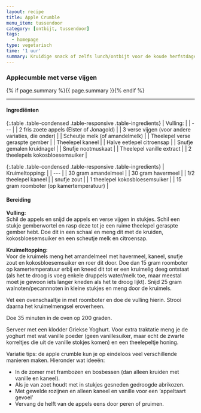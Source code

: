 ```yaml
---
layout: recipe
title: Apple Crumble
menu_item: tussendoor
category: [ontbijt, tussendoor]
tags:
  - homepage
type: vegetarisch
time: '1 uur'
summary: Kruidige snack of zelfs lunch/ontbijt voor de koude herfstdagen. Kan ook als dessert bij een feestelijke maaltijd. Goed voor de weerstand door de kruiden en verse gember.
---
```



### Applecumble met verse vijgen

{% if page.summary %}{{ page.summary }}{% endif %}

---

#### Ingredi&euml;nten

{:.table .table-condensed .table-responsive .table-ingredients}
| Vulling: |
| --- |
| 2 fris zoete appels (Elster of Jonagold) |
| 3 verse vijgen (voor andere variaties, die onder) |
| Scheutje melk (of amandelmelk) |
| Theelepel verse geraspte gember |
| Theelepel kaneel |
| Halve eetlepel citroensap |
| Snufje gemalen kruidnagel |
| Snufje nootmuskaat |
| Theelepel vanille extract |
| 2 theelepels kokosbloesemsuiker |

{:.table .table-condensed .table-responsive .table-ingredients}
| Kruimeltopping: |
| --- |
| 30 gram amandelmeel |
| 30 gram havermeel |
| 1/2 theelepel kaneel |
| snufje zout |
| 1 theelepel kokosbloesemsuiker |
| 15 gram roomboter (op kamertemperatuur) |

#### Bereiding

**Vulling:**  
Schil de appels en snijd de appels en verse vijgen in stukjes. Schil een stukje gemberwortel en rasp deze tot je een ruime theelepel geraspte gember hebt. Doe dit in een schaal en meng dit met de kruiden, kokosbloesemsuiker en een scheutje melk en citroensap.

**Kruimeltopping:**  
Voor de kruimels meng het amandelmeel met havermeel, kaneel, snufje zout en kokosbloesemsuiker en roer dit door. Doe dan 15 gram roomboter op kamertemperatuur erbij en kneed dit tot er een kruimelig deeg ontstaat (als het te droog is voeg enkele druppels water/melk toe, maar meestal moet je gewoon iets langer kneden als het te droog lijkt).
Snijd 25 gram walnoten/pecannnoten in kleine stukjes en meng door de kruimels.

Vet een ovenschaaltje in met roomboter en doe de vulling hierin. Strooi daarna het kruimelmengsel eroverheen.

Doe 35 minuten in de oven op 200 graden.

Serveer met een klodder Griekse Yoghurt. Voor extra traktatie meng je de yoghurt met wat vanille poeder (geen vanillesuiker, maar echt de zwarte korreltjes die uit de vanille stokjes komen) en een theelepeltje honing.

Variatie tips: de apple crumble kun je op eindeloos veel verschillende manieren maken. Hieronder wat ideeën:
- In de zomer met frambozen en bosbessen (dan alleen kruiden met vanille en kaneel).
- Als je van zoet houdt met in stukjes gesneden gedroogde abrikozen.
- Met gewelde rozijnen en alleen kaneel en vanille voor een ‘appeltaart gevoel’
- Vervang de helft van de appels eens door peren of pruimen.
